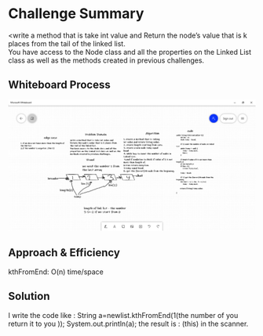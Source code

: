 # Challenge Summary
<write a method that is take int value and Return the node’s value that is k places from the tail of the linked list.<br />
You have access to the Node class and all the properties on the Linked List class as well as the methods created in previous challenges.<br />

## Whiteboard Process
![whiteboard ](image2.png)

## Approach & Efficiency
kthFromEnd:
O(n) time/space

## Solution
I write the code like :
String a=newlist.kthFromEnd(1(the number of you return it to you ));
System.out.println(a);
the result is :
(this) in the scanner.